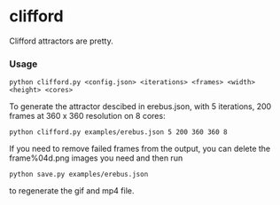 # clifford
Clifford attractors are pretty.

### Usage
```
python clifford.py <config.json> <iterations> <frames> <width> <height> <cores>
```
To generate the attractor descibed in erebus.json, with 5 iterations, 200 frames at 360 x 360 resolution on 8 cores:
```
python clifford.py examples/erebus.json 5 200 360 360 8
```

If you need to remove failed frames from the output, you can delete the frame%04d.png images you need and then run 
```
python save.py examples/erebus.json
```
to regenerate the gif and mp4 file.

